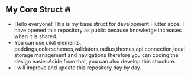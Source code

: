 ## My Core Struct 🔥

- Hello everyone! This is my base struct for development Flutter apps. I have opened this repository as public because knowledge increases when it is shared. 
- You can use uikit elements, paddings,colorschemes,validators,radius,themes,api connection,local storage management and navigations therefore you can coding the design easier.Aside from that, you can also develop this structure.
- I will improve and update this repository day by day.
